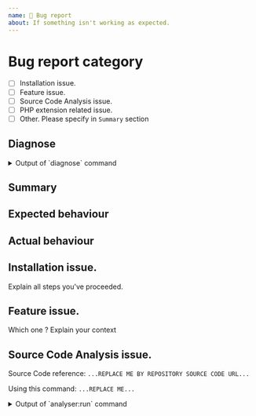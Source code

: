 ```yaml
---
name: 🐛 Bug report
about: If something isn't working as expected.
---
```


<!---
The information we ask for below is IMPORTANT. It will help us help you faster.
Please FOLLOW THE ISSUE TEMPLATE unless you have a good reason not to, and help avoid wasting everyone's time.

1. Verify first that your issue/request is not already reported on GitHub.

2. PLEASE FILL OUT ALL REQUIRED INFORMATION BELOW! Otherwise, it might take more time to properly handle this bug report.

3. WARNING. In case of source code analysis problem, if you don't specify reference to source code, I won't give you support.
-->

# Bug report category

- [ ] Installation issue.
- [ ] Feature issue.
- [ ] Source Code Analysis issue.
- [ ] PHP extension related issue.
- [ ] Other. Please specify in `Summary` section

## Diagnose

<details>
<summary>Output of `diagnose` command</summary>

```
...REPLACE ME...
```

</details>

## Summary
<!-- Explain the problem briefly -->

## Expected behaviour
<!-- Explain what you expect as results -->

## Actual behaviour
<!-- Give a screenshot if possible, or results you've obtained -->

## Installation issue.

Explain all steps you've proceeded.

## Feature issue.

Which one ? Explain your context

## Source Code Analysis issue.
<!-- 
Please specify Repository URL (GitHub), download URL if source code is open-source.
Or if source code is private, the code snippet that reproduces the problem.
-->

Source Code reference: `...REPLACE ME BY REPOSITORY SOURCE CODE URL...`

Using this command: `...REPLACE ME...`

<details>
<summary>Output of `analyser:run` command</summary>

```
...REPLACE ME...
```

## PHP extensions related issue.
<!-- Please specify list of extensions loaded. Uses either `reference:list` or `db:list` command depends on CompatInfo version -->

<details>
<summary>Output of `*:list` command</summary>

```
...REPLACE ME...
```

</details>
